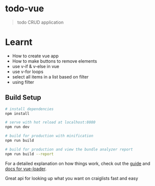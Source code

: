 # todo-vue

> todo CRUD application

# Learnt

- How to create vue app
- How to make buttons to remove elements
- use v-if & v-else in vue
- use v-for loops
- select all items in a list based on filter
- using filter

## Build Setup

``` bash
# install dependencies
npm install

# serve with hot reload at localhost:8080
npm run dev

# build for production with minification
npm run build

# build for production and view the bundle analyzer report
npm run build --report
```

For a detailed explanation on how things work, check out the [guide](http://vuejs-templates.github.io/webpack/) and [docs for vue-loader](http://vuejs.github.io/vue-loader).




Great api for looking up what you want on craiglists fast and easy


